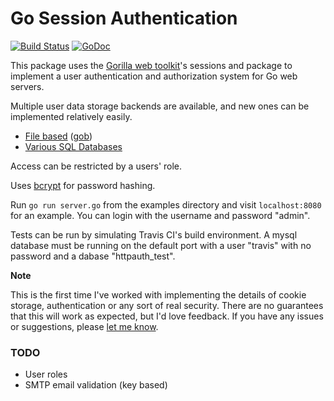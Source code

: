 # Go Session Authentication
[![Build Status](https://travis-ci.org/apexskier/httpauth.svg?branch=master)](https://travis-ci.org/apexskier/httpauth)
[![GoDoc](https://godoc.org/github.com/apexskier/httpauth?status.png)](https://godoc.org/github.com/apexskier/httpauth)

This package uses the [Gorilla web toolkit](http://www.gorillatoolkit.org/)'s
sessions and package to implement a user authentication and authorization
system for Go web servers.

Multiple user data storage backends are available, and new ones can be
implemented relatively easily.

- [File based](https://godoc.org/github.com/apexskier/goauth#NewGobFileAuthBackend) ([gob](http://golang.org/pkg/encoding/gob/))
- [Various SQL Databases](https://godoc.org/github.com/apexskier/httpauth#NewSqlAuthBackend)

Access can be restricted by a users' role.

Uses [bcrypt](http://codahale.com/how-to-safely-store-a-password/) for password
hashing.

Run `go run server.go` from the examples directory and visit `localhost:8080`
for an example. You can login with the username and password "admin".

Tests can be run by simulating Travis CI's build environment. A mysql database
must be running on the default port with a user "travis" with no password and a
dabase "httpauth_test".

**Note**

This is the first time I've worked with implementing the details of cookie
storage, authentication or any sort of real security. There are no guarantees
that this will work as expected, but I'd love feedback. If you have any issues
or suggestions, please [let me
know](https://github.com/Wombats/goauth/issues/new).

### TODO

- User roles
- SMTP email validation (key based)
